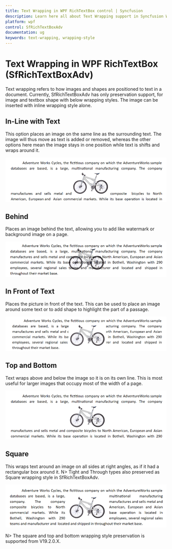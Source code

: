 ```yaml
---
title: Text Wrapping in WPF RichTextBox control | Syncfusion
description: Learn here all about Text Wrapping support in Syncfusion WPF RichTextBox (SfRichTextBoxAdv) control and more.
platform: wpf
control: SfRichTextBoxAdv
documentation: ug
keywords: text-wrapping, wrapping-style
---
```

# Text Wrapping in WPF RichTextBox (SfRichTextBoxAdv)
Text wrapping refers to how images and shapes are positioned to text in a document. Currently, SfRichTextBoxAdv has only preservation support, for image and textbox shape with below wrapping styles.  The image can be inserted with inline wrapping style alone.

## In-Line with Text
This option places an image on the same line as the surrounding text. The image will thus move as text is added or removed, whereas the other options here mean the image stays in one position while text is shifts and wraps around it.

![In Line](Text-Wrapping_images/inline.PNG)

## Behind
Places an image behind the text, allowing you to add like watermark or background image on a page.

![Behind](Text-Wrapping_images/behind.PNG)

## In Front of Text
Places the picture in front of the text. This can be used to place an image around some text or to add shape to highlight the part of a passage.

![In Front](Text-Wrapping_images/infront.PNG)

## Top and Bottom
Text wraps above and below the image so it is on its own line. This is most useful for larger images that occupy most of the width of a page.

![Top and Bottom](Text-Wrapping_images/TopandBottom.PNG)

## Square
This wraps text around an image on all sides at right angles, as if it had a rectangular box around it.
N> Tight and Through types also preserved as Square wrapping style in SfRichTextBoxAdv.

![Square](Text-Wrapping_images/Square.PNG)


N> The square and top and bottom wrapping style preservation is supported from V19.2.0.X.
 


